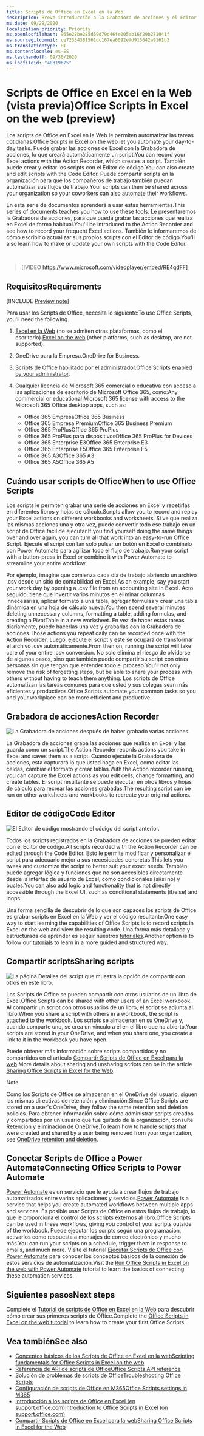 ```yaml
---
title: Scripts de Office en Excel en la Web
description: Breve introducción a la Grabadora de acciones y el Editor de código para scripts de Office.
ms.date: 09/29/2020
localization_priority: Priority
ms.openlocfilehash: 965e28be285d59d79d46fe005ab16f29b271041f
ms.sourcegitcommit: ce72354381561dc167ea0092efd915642a9161b3
ms.translationtype: HT
ms.contentlocale: es-ES
ms.lasthandoff: 09/30/2020
ms.locfileid: "48319675"
---
```

# <a name="office-scripts-in-excel-on-the-web-preview"></a><span data-ttu-id="fd4e8-103">Scripts de Office en Excel en la Web (vista previa)</span><span class="sxs-lookup"><span data-stu-id="fd4e8-103">Office Scripts in Excel on the web (preview)</span></span>

<span data-ttu-id="fd4e8-104">Los scripts de Office en Excel en la Web le permiten automatizar las tareas cotidianas.</span><span class="sxs-lookup"><span data-stu-id="fd4e8-104">Office Scripts in Excel on the web let you automate your day-to-day tasks.</span></span> <span data-ttu-id="fd4e8-105">Puede grabar las acciones de Excel con la Grabadora de acciones, lo que creará automáticamente un script.</span><span class="sxs-lookup"><span data-stu-id="fd4e8-105">You can record your Excel actions with the Action Recorder, which creates a script.</span></span> <span data-ttu-id="fd4e8-106">También puede crear y editar los scripts con el Editor de código.</span><span class="sxs-lookup"><span data-stu-id="fd4e8-106">You can also create and edit scripts with the Code Editor.</span></span> <span data-ttu-id="fd4e8-107">Puede compartir scripts en la organización para que los compañeros de trabajo también puedan automatizar sus flujos de trabajo.</span><span class="sxs-lookup"><span data-stu-id="fd4e8-107">Your scripts can then be shared across your organization so your coworkers can also automate their workflows.</span></span>

<span data-ttu-id="fd4e8-108">En esta serie de documentos aprenderá a usar estas herramientas.</span><span class="sxs-lookup"><span data-stu-id="fd4e8-108">This series of documents teaches you how to use these tools.</span></span> <span data-ttu-id="fd4e8-109">Le presentaremos la Grabadora de acciones, para que pueda grabar las acciones que realiza en Excel de forma habitual.</span><span class="sxs-lookup"><span data-stu-id="fd4e8-109">You'll be introduced to the Action Recorder and see how to record your frequent Excel actions.</span></span> <span data-ttu-id="fd4e8-110">También le informaremos de cómo escribir o actualizar sus propios scripts con el Editor de código.</span><span class="sxs-lookup"><span data-stu-id="fd4e8-110">You'll also learn how to make or update your own scripts with the Code Editor.</span></span>

<br>

> [!VIDEO https://www.microsoft.com/videoplayer/embed/RE4qdFF]

## <a name="requirements"></a><span data-ttu-id="fd4e8-111">Requisitos</span><span class="sxs-lookup"><span data-stu-id="fd4e8-111">Requirements</span></span>

[!INCLUDE [Preview note](../includes/preview-note.md)]

<span data-ttu-id="fd4e8-112">Para usar los Scripts de Office, necesita lo siguiente:</span><span class="sxs-lookup"><span data-stu-id="fd4e8-112">To use Office Scripts, you'll need the following.</span></span>

1. <span data-ttu-id="fd4e8-113">[Excel en la Web](https://www.office.com/launch/excel) (no se admiten otras plataformas, como el escritorio).</span><span class="sxs-lookup"><span data-stu-id="fd4e8-113">[Excel on the web](https://www.office.com/launch/excel) (other platforms, such as desktop, are not supported).</span></span>
1. <span data-ttu-id="fd4e8-114">OneDrive para la Empresa.</span><span class="sxs-lookup"><span data-stu-id="fd4e8-114">OneDrive for Business.</span></span>
1. <span data-ttu-id="fd4e8-115">Scripts de Office [habilitado por el administrador](/microsoft-365/admin/manage/manage-office-scripts-settings).</span><span class="sxs-lookup"><span data-stu-id="fd4e8-115">Office Scripts [enabled by your administrator](/microsoft-365/admin/manage/manage-office-scripts-settings).</span></span>
1. <span data-ttu-id="fd4e8-116">Cualquier licencia de Microsoft 365 comercial o educativa con acceso a las aplicaciones de escritorio de Microsoft Office 365, como:</span><span class="sxs-lookup"><span data-stu-id="fd4e8-116">Any commercial or educational Microsoft 365 license with access to the Microsoft 365 Office desktop apps, such as:</span></span>

    - <span data-ttu-id="fd4e8-117">Office 365 Empresa</span><span class="sxs-lookup"><span data-stu-id="fd4e8-117">Office 365 Business</span></span>
    - <span data-ttu-id="fd4e8-118">Office 365 Empresa Premium</span><span class="sxs-lookup"><span data-stu-id="fd4e8-118">Office 365 Business Premium</span></span>
    - <span data-ttu-id="fd4e8-119">Office 365 ProPlus</span><span class="sxs-lookup"><span data-stu-id="fd4e8-119">Office 365 ProPlus</span></span>
    - <span data-ttu-id="fd4e8-120">Office 365 ProPlus para dispositivos</span><span class="sxs-lookup"><span data-stu-id="fd4e8-120">Office 365 ProPlus for Devices</span></span>
    - <span data-ttu-id="fd4e8-121">Office 365 Enterprise E3</span><span class="sxs-lookup"><span data-stu-id="fd4e8-121">Office 365 Enterprise E3</span></span>
    - <span data-ttu-id="fd4e8-122">Office 365 Enterprise E5</span><span class="sxs-lookup"><span data-stu-id="fd4e8-122">Office 365 Enterprise E5</span></span>
    - <span data-ttu-id="fd4e8-123">Office 365 A3</span><span class="sxs-lookup"><span data-stu-id="fd4e8-123">Office 365 A3</span></span>
    - <span data-ttu-id="fd4e8-124">Office 365 A5</span><span class="sxs-lookup"><span data-stu-id="fd4e8-124">Office 365 A5</span></span>

## <a name="when-to-use-office-scripts"></a><span data-ttu-id="fd4e8-125">Cuándo usar scripts de Office</span><span class="sxs-lookup"><span data-stu-id="fd4e8-125">When to use Office Scripts</span></span>

<span data-ttu-id="fd4e8-126">Los scripts le permiten grabar una serie de acciones en Excel y repetirlas en diferentes libros y hojas de cálculo.</span><span class="sxs-lookup"><span data-stu-id="fd4e8-126">Scripts allow you to record and replay your Excel actions on different workbooks and worksheets.</span></span> <span data-ttu-id="fd4e8-127">Si ve que realiza las mismas acciones una y otra vez, puede convertir todo ese trabajo en un script de Office fácil de ejecutar.</span><span class="sxs-lookup"><span data-stu-id="fd4e8-127">If you find yourself doing the same things over and over again, you can turn all that work into an easy-to-run Office Script.</span></span> <span data-ttu-id="fd4e8-128">Ejecute el script con tan solo pulsar un botón en Excel o combínelo con Power Automate para agilizar todo el flujo de trabajo.</span><span class="sxs-lookup"><span data-stu-id="fd4e8-128">Run your script with a button-press in Excel or combine it with Power Automate to streamline your entire workflow.</span></span>

<span data-ttu-id="fd4e8-129">Por ejemplo, imagine que comienza cada día de trabajo abriendo un archivo .csv desde un sitio de contabilidad en Excel.</span><span class="sxs-lookup"><span data-stu-id="fd4e8-129">As an example, say you start your work day by opening a .csv file from an accounting site in Excel.</span></span> <span data-ttu-id="fd4e8-130">Acto seguido, tiene que invertir varios minutos en eliminar columnas innecesarias, aplicar formato a una tabla, agregar fórmulas y crear una tabla dinámica en una hoja de cálculo nueva.</span><span class="sxs-lookup"><span data-stu-id="fd4e8-130">You then spend several minutes deleting unnecessary columns, formatting a table, adding formulas, and creating a PivotTable in a new worksheet.</span></span> <span data-ttu-id="fd4e8-131">En vez de hacer estas tareas diariamente, puede hacerlas una vez y grabarlas con la Grabadora de acciones.</span><span class="sxs-lookup"><span data-stu-id="fd4e8-131">Those actions you repeat daily can be recorded once with the Action Recorder.</span></span> <span data-ttu-id="fd4e8-132">Luego, ejecute el script y este se ocupará de transformar el archivo .csv automáticamente.</span><span class="sxs-lookup"><span data-stu-id="fd4e8-132">From then on, running the script will take care of your entire .csv conversion.</span></span> <span data-ttu-id="fd4e8-133">No solo elimina el riesgo de olvidarse de algunos pasos, sino que también puede compartir su script con otras personas sin que tengan que entender todo el proceso.</span><span class="sxs-lookup"><span data-stu-id="fd4e8-133">You'll not only remove the risk of forgetting steps, but be able to share your process with others without having to teach them anything.</span></span> <span data-ttu-id="fd4e8-134">Los scripts de Office automatizan las tareas comunes para que usted y sus colegas sean más eficientes y productivos.</span><span class="sxs-lookup"><span data-stu-id="fd4e8-134">Office Scripts automate your common tasks so you and your workplace can be more efficient and productive.</span></span>

## <a name="action-recorder"></a><span data-ttu-id="fd4e8-135">Grabadora de acciones</span><span class="sxs-lookup"><span data-stu-id="fd4e8-135">Action Recorder</span></span>

![La Grabadora de acciones después de haber grabado varias acciones.](../images/action-recorder-intro.png)

<span data-ttu-id="fd4e8-137">La Grabadora de acciones graba las acciones que realiza en Excel y las guarda como un script.</span><span class="sxs-lookup"><span data-stu-id="fd4e8-137">The Action Recorder records actions you take in Excel and saves them as a script.</span></span> <span data-ttu-id="fd4e8-138">Cuando ejecute la Grabadora de acciones, esta capturará lo que usted haga en Excel, como editar las celdas, cambiar el formato y crear tablas.</span><span class="sxs-lookup"><span data-stu-id="fd4e8-138">With the Action recorder running, you can capture the Excel actions as you edit cells, change formatting, and create tables.</span></span> <span data-ttu-id="fd4e8-139">El script resultante se puede ejecutar en otros libros y hojas de cálculo para recrear las acciones grabadas.</span><span class="sxs-lookup"><span data-stu-id="fd4e8-139">The resulting script can be run on other worksheets and workbooks to recreate your original actions.</span></span>

## <a name="code-editor"></a><span data-ttu-id="fd4e8-140">Editor de código</span><span class="sxs-lookup"><span data-stu-id="fd4e8-140">Code Editor</span></span>

![El Editor de código mostrando el código del script anterior.](../images/code-editor-intro.png)

<span data-ttu-id="fd4e8-142">Todos los scripts registrados en la Grabadora de acciones se pueden editar con el Editor de código.</span><span class="sxs-lookup"><span data-stu-id="fd4e8-142">All scripts recorded with the Action Recorder can be edited through the Code Editor.</span></span> <span data-ttu-id="fd4e8-143">Esto le permite modificar y personalizar el script para adecuarlo mejor a sus necesidades concretas.</span><span class="sxs-lookup"><span data-stu-id="fd4e8-143">This lets you tweak and customize the script to better suit your exact needs.</span></span> <span data-ttu-id="fd4e8-144">También puede agregar lógica y funciones que no son accesibles directamente desde la interfaz de usuario de Excel, como condicionales (si/si no) y bucles.</span><span class="sxs-lookup"><span data-stu-id="fd4e8-144">You can also add logic and functionality that is not directly accessible through the Excel UI, such as conditional statements (if/else) and loops.</span></span>

<span data-ttu-id="fd4e8-145">Una forma sencilla de descubrir de lo que son capaces los scripts de Office es grabar scripts en Excel en la Web y ver el código resultante.</span><span class="sxs-lookup"><span data-stu-id="fd4e8-145">One easy way to start learning the capabilities of Office Scripts is to record scripts in Excel on the web and view the resulting code.</span></span> <span data-ttu-id="fd4e8-146">Una forma más detallada y estructurada de aprender es seguir nuestros [tutoriales](../tutorials/excel-tutorial.md).</span><span class="sxs-lookup"><span data-stu-id="fd4e8-146">Another option is to follow our [tutorials](../tutorials/excel-tutorial.md) to learn in a more guided and structured way.</span></span>

## <a name="sharing-scripts"></a><span data-ttu-id="fd4e8-147">Compartir scripts</span><span class="sxs-lookup"><span data-stu-id="fd4e8-147">Sharing scripts</span></span>

![La página Detalles del script que muestra la opción de compartir con otros en este libro.](../images/script-sharing.png)

<span data-ttu-id="fd4e8-149">Los Scripts de Office se pueden compartir con otros usuarios de un libro de Excel.</span><span class="sxs-lookup"><span data-stu-id="fd4e8-149">Office Scripts can be shared with other users of an Excel workbook.</span></span> <span data-ttu-id="fd4e8-150">Al compartir un script con otros usuarios de un libro, el script se adjunta al libro.</span><span class="sxs-lookup"><span data-stu-id="fd4e8-150">When you share a script with others in a workbook, the script is attached to the workbook.</span></span> <span data-ttu-id="fd4e8-151">Los scripts se almacenan en su OneDrive y, cuando comparte uno, se crea un vínculo a él en el libro que ha abierto.</span><span class="sxs-lookup"><span data-stu-id="fd4e8-151">Your scripts are stored in your OneDrive, and when you share one, you create a link to it in the workbook you have open.</span></span>

<span data-ttu-id="fd4e8-152">Puede obtener más información sobre scripts compartidos y no compartidos en el artículo [Compartir Scripts de Office en Excel para la web](https://support.microsoft.com/office/sharing-office-scripts-in-excel-for-the-web-226eddbc-3a44-4540-acfe-fccda3d1122b).</span><span class="sxs-lookup"><span data-stu-id="fd4e8-152">More details about sharing and unsharing scripts can be in the article [Sharing Office Scripts in Excel for the Web](https://support.microsoft.com/office/sharing-office-scripts-in-excel-for-the-web-226eddbc-3a44-4540-acfe-fccda3d1122b).</span></span>

> [!NOTE]
> <span data-ttu-id="fd4e8-153">Como los Scripts de Office se almacenan en el OneDrive del usuario, siguen las mismas directivas de retención y eliminación.</span><span class="sxs-lookup"><span data-stu-id="fd4e8-153">Since Office Scripts are stored on a user's OneDrive, they follow the same retention and deletion policies.</span></span> <span data-ttu-id="fd4e8-154">Para obtener información sobre cómo administrar scripts creados y compartidos por un usuario que fue quitado de la organización, consulte [Retención y eliminación de OneDrive](/onedrive/retention-and-deletion).</span><span class="sxs-lookup"><span data-stu-id="fd4e8-154">To learn how to handle scripts that were created and shared by a user being removed from your organization, see [OneDrive retention and deletion](/onedrive/retention-and-deletion).</span></span>

## <a name="connecting-office-scripts-to-power-automate"></a><span data-ttu-id="fd4e8-155">Conectar Scripts de Office a Power Automate</span><span class="sxs-lookup"><span data-stu-id="fd4e8-155">Connecting Office Scripts to Power Automate</span></span>

<span data-ttu-id="fd4e8-156">[Power Automate](https://flow.microsoft.com/) es un servicio que le ayuda a crear flujos de trabajo automatizados entre varias aplicaciones y servicios.</span><span class="sxs-lookup"><span data-stu-id="fd4e8-156">[Power Automate](https://flow.microsoft.com/) is a service that helps you create automated workflows between multiple apps and services.</span></span> <span data-ttu-id="fd4e8-157">Es posible usar Scripts de Office en estos flujos de trabajo, lo que le proporciona el control de los scripts externos al libro.</span><span class="sxs-lookup"><span data-stu-id="fd4e8-157">Office Scripts can be used in these workflows, giving you control of your scripts outside of the workbook.</span></span> <span data-ttu-id="fd4e8-158">Puede ejecutar los scripts según una programación, activarlos como respuesta a mensajes de correo electrónico y mucho más.</span><span class="sxs-lookup"><span data-stu-id="fd4e8-158">You can run your scripts on a schedule, trigger them in response to emails, and much more.</span></span> <span data-ttu-id="fd4e8-159">Visite el tutorial [Ejecutar Scripts de Office con Power Automate](../tutorials/excel-power-automate-manual.md) para conocer los conceptos básicos de la conexión de estos servicios de automatización.</span><span class="sxs-lookup"><span data-stu-id="fd4e8-159">Visit the [Run Office Scripts in Excel on the web with Power Automate](../tutorials/excel-power-automate-manual.md) tutorial to learn the basics of connecting these automation services.</span></span>

## <a name="next-steps"></a><span data-ttu-id="fd4e8-160">Siguientes pasos</span><span class="sxs-lookup"><span data-stu-id="fd4e8-160">Next steps</span></span>

<span data-ttu-id="fd4e8-161">Complete el [Tutorial de scripts de Office en Excel en la Web](../tutorials/excel-tutorial.md) para descubrir cómo crear sus primeros scripts de Office.</span><span class="sxs-lookup"><span data-stu-id="fd4e8-161">Complete the [Office Scripts in Excel on the web tutorial](../tutorials/excel-tutorial.md) to learn how to create your first Office Scripts.</span></span>

## <a name="see-also"></a><span data-ttu-id="fd4e8-162">Vea también</span><span class="sxs-lookup"><span data-stu-id="fd4e8-162">See also</span></span>

- [<span data-ttu-id="fd4e8-163">Conceptos básicos de los Scripts de Office en Excel en la web</span><span class="sxs-lookup"><span data-stu-id="fd4e8-163">Scripting fundamentals for Office Scripts in Excel on the web</span></span>](../develop/scripting-fundamentals.md)
- [<span data-ttu-id="fd4e8-164">Referencia de API de scripts de Office</span><span class="sxs-lookup"><span data-stu-id="fd4e8-164">Office Scripts API reference</span></span>](/javascript/api/office-scripts/overview)
- [<span data-ttu-id="fd4e8-165">Solución de problemas de scripts de Office</span><span class="sxs-lookup"><span data-stu-id="fd4e8-165">Troubleshooting Office Scripts</span></span>](../testing/troubleshooting.md)
- [<span data-ttu-id="fd4e8-166">Configuración de scripts de Office en M365</span><span class="sxs-lookup"><span data-stu-id="fd4e8-166">Office Scripts settings in M365</span></span>](https://support.office.com/article/office-scripts-settings-in-m365-19d3c51a-6ca2-40ab-978d-60fa49554dcf)
- [<span data-ttu-id="fd4e8-167">Introducción a los scripts de Office en Excel (en support.office.com)</span><span class="sxs-lookup"><span data-stu-id="fd4e8-167">Introduction to Office Scripts in Excel (on support.office.com)</span></span>](https://support.office.com/article/introduction-to-office-scripts-in-excel-9fbe283d-adb8-4f13-a75b-a81c6baf163a)
- [<span data-ttu-id="fd4e8-168">Compartir Scripts de Office en Excel para la web</span><span class="sxs-lookup"><span data-stu-id="fd4e8-168">Sharing Office Scripts in Excel for the Web</span></span>](https://support.microsoft.com/office/sharing-office-scripts-in-excel-for-the-web-226eddbc-3a44-4540-acfe-fccda3d1122b?storagetype=live&ui=en-US&rs=en-US&ad=US)
